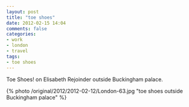 ```yaml
---
layout: post
title: "toe shoes"
date: 2012-02-15 14:04
comments: false
categories: 
- work
- london
- travel
tags:
- toe shoes
---
```

Toe Shoes! on Elisabeth Rejoinder outside Buckingham palace.

{% photo /original/2012/2012-02-12/London-63.jpg "toe shoes outside Buckingham palace" %}

